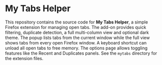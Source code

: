 # My Tabs Helper

This repository contains the source code for **My Tabs Helper**, a simple Firefox extension for managing open tabs. The add-on provides quick filtering, duplicate detection, a full multi-column view and optional dark theme. The popup lists tabs from the current window while the full view shows tabs from every open Firefox window. A keyboard shortcut can unload all open tabs to free memory. The options page allows toggling features like the Recent and Duplicates panels. See the `mytabs` directory for the extension files.
